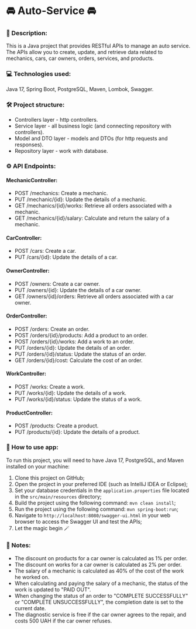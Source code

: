 # 🚘 Auto-Service 🚘

### 📑 Description:

This is a Java project that provides RESTful APIs to manage an auto service. The APIs allow you to create, update, and retrieve data related to mechanics, cars, car owners, orders, services, and products.

### 💻 Technologies used:

Java 17, Spring Boot, PostgreSQL, Maven, Lombok, Swagger.

### 🛠️️ Project structure:

- Controllers layer - http controllers.
- Service layer - all business logic (and connecting repository with controllers).
- Model and DTO layer - models and DTOs (for http requests and responses).
- Repository layer - work with database.

### ⚙️ API Endpoints:

#### MechanicController:
 - POST /mechanics: Create a mechanic. 
 - PUT /mechanic/{id}: Update the details of a mechanic. 
 - GET /mechanics/{id}/works: Retrieve all orders associated with a mechanic. 
 - GET /mechanics/{id}/salary: Calculate and return the salary of a mechanic. 
#### CarController:
 - POST /cars: Create a car. 
 - PUT /cars/{id}: Update the details of a car. 
#### OwnerController:
 - POST /owners: Create a car owner. 
 - PUT /owners/{id}: Update the details of a car owner. 
 - GET /owners/{id}/orders: Retrieve all orders associated with a car owner. 
#### OrderController:
 - POST /orders: Create an order. 
 - POST /orders/{id}/products: Add a product to an order. 
 - POST /orders/{id}/works: Add a work to an order.
 - PUT /orders/{id}: Update the details of an order. 
 - PUT /orders/{id}/status: Update the status of an order. 
 - GET /orders/{id}/cost: Calculate the cost of an order. 
#### WorkController:
 - POST /works: Create a work. 
 - PUT /works/{id}: Update the details of a work. 
 - PUT /works/{id}/status: Update the status of a work.
#### ProductController:
 - POST /products: Create a product. 
 - PUT /products/{id}: Update the details of a product.

### 📱 How to use app:

To run this project, you will need to have Java 17, PostgreSQL, and Maven installed on your machine:

1. Clone this project on GitHub;
2. Open the project in your preferred IDE (such as IntelliJ IDEA or Eclipse);
3. Set your database credentials in the ```application.properties``` file located in the `src/main/resources` directory;
4. Build the project using the following command: ```mvn clean install```;
5. Run the project using the following command: ```mvn spring-boot:run```;
6. Navigate to `http://localhost:8080/swagger-ui.html` in your web browser to access the Swagger UI and test the APIs;
7. Let the magic begin 🪄

### 📝 Notes:
 - The discount on products for a car owner is calculated as 1% per order. 
 - The discount on works for a car owner is calculated as 2% per order. 
 - The salary of a mechanic is calculated as 40% of the cost of the work he worked on. 
 - When calculating and paying the salary of a mechanic, the status of the work is updated to "PAID OUT". 
 - When changing the status of an order to "COMPLETE SUCCESSFULLY" or "COMPLETE UNSUCCESSFULLY", the completion date is set to the current date. 
 - The diagnostic service is free if the car owner agrees to the repair, and costs 500 UAH if the car owner refuses.
